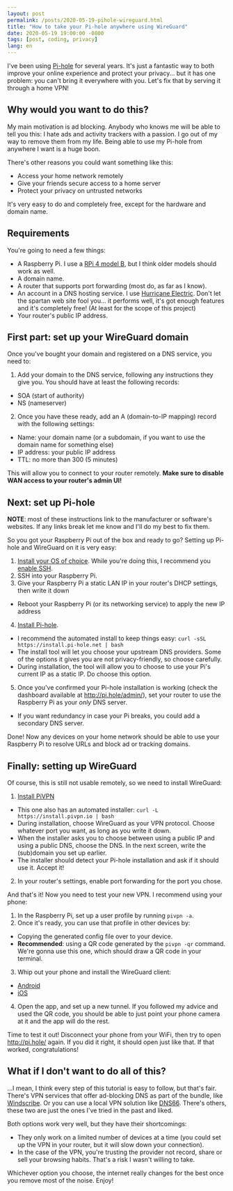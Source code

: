 ```yaml
---
layout: post
permalink: /posts/2020-05-19-pihole-wireguard.html
title: "How to take your Pi-hole anywhere using WireGuard"
date: 2020-05-19 19:00:00 -0800
tags: [post, coding, privacy]
lang: en
---
```


I've been using [Pi-hole](https://pi-hole.net/) for several years. It's just a fantastic way to both improve your online experience and protect your privacy... but it has one problem: you can't bring it everywhere with you. Let's fix that by serving it through a home VPN!

<!--more-->

## Why would you want to do this?

My main motivation is ad blocking. Anybody who knows me will be able to tell you this: I hate ads and activity trackers with a passion. I go out of my way to remove them from my life. Being able to use my Pi-hole from anywhere I want is a huge boon.

There's other reasons you could want something like this:
* Access your home network remotely
* Give your friends secure access to a home server
* Protect your privacy on untrusted networks

It's very easy to do and completely free, except for the hardware and domain name.

## Requirements

You're going to need a few things:
* A Raspberry Pi. I use a [RPi 4 model B](https://www.raspberrypi.org/products/raspberry-pi-4-model-b/), but I think older models should work as well.
* A domain name.
* A router that supports port forwarding (most do, as far as I know).
* An account in a DNS hosting service. I use [Hurricane Electric](https://dns.he.net/). Don't let the spartan web site fool you... it performs well, it's got enough features and it's completely free! (At least for the scope of this project)
* Your router's public IP address.

## First part: set up your WireGuard domain

Once you've bought your domain and registered on a DNS service, you need to:
1. Add your domain to the DNS service, following any instructions they give you. You should have at least the following records:
 * SOA (start of authority)
 * NS (nameserver)
2. Once you have these ready, add an A (domain-to-IP mapping) record with the following settings:
 * Name: your domain name (or a subdomain, if you want to use the domain name for something else)
 * IP address: your public IP address
 * TTL: no more than 300 (5 minutes)

This will allow you to connect to your router remotely. **Make sure to disable WAN access to your router's admin UI!**

## Next: set up Pi-hole

**NOTE**: most of these instructions link to the manufacturer or software's websites. If any links break let me know and I'll do my best to fix them.

So you got your Raspberry Pi out of the box and ready to go? Setting up Pi-hole and WireGuard on it is very easy:
1. [Install your OS of choice](https://www.raspberrypi.org/documentation/installation/installing-images/). While you're doing this, I recommend you [enable SSH](https://www.raspberrypi.org/documentation/remote-access/ssh/).
2. SSH into your Raspberry Pi.
3. Give your Raspberry Pi a static LAN IP in your router's DHCP settings, then write it down
 * Reboot your Raspberry Pi (or its networking service) to apply the new IP address
4. [Install Pi-hole](https://github.com/pi-hole/pi-hole/#one-step-automated-install).
 * I recommend the automated install to keep things easy: `curl -sSL https://install.pi-hole.net | bash`
 * The install tool will let you choose your upstream DNS providers. Some of the options it gives you are not privacy-friendly, so choose carefully.
 * During installation, the tool will allow you to choose to use your Pi's current IP as a static IP. Do choose this option.
5. Once you've confirmed your Pi-hole installation is working (check the dashboard available at http://pi.hole/admin/), set your router to use the Raspberry Pi as your *only* DNS server.
 * If you want redundancy in case your Pi breaks, you could add a secondary DNS server.

Done! Now any devices on your home network should be able to use your Raspberry Pi to resolve URLs and block ad or tracking domains.

## Finally: setting up WireGuard

Of course, this is still not usable remotely, so we need to install WireGuard:
1. [Install PiVPN](https://www.pivpn.io/)
 * This one also has an automated installer: `curl -L https://install.pivpn.io | bash`
 * During installation, choose WireGuard as your VPN protocol. Choose whatever port you want, as long as you write it down.
 * When the installer asks you to choose between using a public IP and using a public DNS, choose the DNS. In the next screen, write the (sub)domain you set up earlier.
 * The installer should detect your Pi-hole installation and ask if it should use it. Accept it!
2. In your router's settings, enable port forwarding for the port you chose.

And that's it! Now you need to test your new VPN. I recommend using your phone:
1. In the Raspberry Pi, set up a user profile by running `pivpn -a`.
2. Once it's ready, you can use that profile in other devices by:
 * Copying the generated config file over to your device.
 * **Recommended**: using a QR code generated by the `pivpn -qr` command. We're gonna use this one, which should draw a QR code in your terminal.
3. Whip out your phone and install the WireGuard client:
 * [Android](https://play.google.com/store/apps/details?id=com.wireguard.android&hl=en_US)
 * [iOS](https://apps.apple.com/us/app/wireguard/id1441195209)
4. Open the app, and set up a new tunnel. If you followed my advice and used the QR code, you should be able to just point your phone camera at it and the app will do the rest.

Time to test it out! Disconnect your phone from your WiFi, then try to open http://pi.hole/ again. If you did it right, it should open just like that. If that worked, congratulations!

## What if I don't want to do all of this?

...I mean, I think every step of this tutorial is easy to follow, but that's fair. There's VPN services that offer ad-blocking DNS as part of the bundle, like [Windscribe](https://windscribe.com/). Or you can use a local VPN solution like [DNS66](https://f-droid.org/en/packages/org.jak_linux.dns66/). There's others, these two are just the ones I've tried in the past and liked.

Both options work very well, but they have their shortcomings:
* They only work on a limited number of devices at a time (you could set up the VPN in your router, but it will slow down your connection).
* In the case of the VPN, you're trusting the provider not record, share or sell your browsing habits. That's a risk I wasn't willing to take.

Whichever option you choose, the internet really changes for the best once you remove most of the noise. Enjoy!
